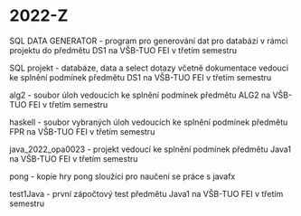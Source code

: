 # 2022-Z
SQL DATA GENERATOR - program pro generování dat pro databázi v rámci projektu do předmětu DS1 na VŠB-TUO FEI v třetím semestru

SQL projekt - databáze, data a select dotazy včetně dokumentace vedoucí ke splnění podmínek předmětu DS1 na VŠB-TUO FEI v třetím semestru

alg2 - soubor úloh vedoucích ke splnění podmínek předmětu ALG2 na VŠB-TUO FEI v třetím semestru

haskell - soubor vybraných úloh vedoucích ke splnění podmínek předmětu FPR na VŠB-TUO FEI v třetím semestru

java_2022_opa0023 - projekt vedoucí ke splnění podmínek předmětu Java1 na VŠB-TUO FEI v třetím semestru

pong - kopie hry pong sloužící pro naučení se práce s javafx

test1Java - první zápočtový test předmětu Java1 na VŠB-TUO FEI v třetím semestru
